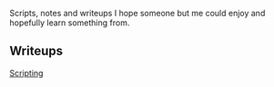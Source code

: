 Scripts, notes and writeups I hope someone but me could enjoy and hopefully learn something from.

## Writeups
[Scripting](https://github.com/MyGGaN/TryHackMe/blob/main/Scripting.md)
